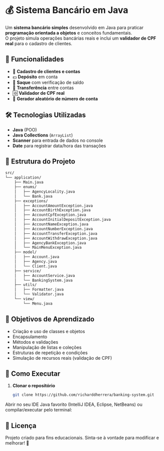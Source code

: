 # 💰 Sistema Bancário em Java

Um **sistema bancário simples** desenvolvido em Java para praticar **programação orientada a objetos** e conceitos fundamentais.  
O projeto simula operações bancárias reais e inclui um **validador de CPF real** para o cadastro de clientes.



## 🚀 Funcionalidades

- 👤 **Cadastro de clientes e contas**
- 💵 **Depósito** em conta
- 💸 **Saque** com verificação de saldo
- 🔄 **Transferência** entre contas
- 🆔 **Validador de CPF real**
- 🏦 **Gerador aleatório de número de conta**



## 🛠️ Tecnologias Utilizadas

- **Java** (POO)
- **Java Collections** (`ArrayList`)
- **Scanner** para entrada de dados no console
- **Date** para registrar data/hora das transações



## 📂 Estrutura do Projeto

```bash
src/
└── application/
    ├── Main.java
    ├── enums/
    │   ├── AgencyLocality.java
    │   └── Bank.java
    ├── exceptions/
    │   ├── AccountAmountException.java
    │   ├── AccountBirthException.java
    │   ├── AccountCpfException.java
    │   ├── AccountInitialDepositException.java
    │   ├── AccountNameException.java
    │   ├── AccountNumberException.java
    │   ├── AccountTransferException.java
    │   ├── AccountWithdrawException.java
    │   ├── AgencyBankException.java
    │   └── MainMenuException.java
    ├── model/
    │   ├── Account.java
    │   ├── Agency.java
    │   └── Client.java
    ├── service/
    │   ├── AccountService.java
    │   └── BankingSystem.java
    ├── utils/
    │   ├── Formatter.java
    │   └── Validator.java
    └── view/
        └── Menu.java
```


## 🎯 Objetivos de Aprendizado

- Criação e uso de classes e objetos
- Encapsulamento
- Métodos e validações
- Manipulação de listas e coleções
- Estruturas de repetição e condições
- Simulação de recursos reais (validação de CPF)


## 📌 Como Executar

1. **Clonar o repositório**
   ```bash
   git clone https://github.com/richarddherrera/banking-system.git
Abrir no seu IDE Java favorito (IntelliJ IDEA, Eclipse, NetBeans)
ou compilar/executar pelo terminal:


## 📜 Licença
Projeto criado para fins educacionais.
Sinta-se à vontade para modificar e melhorar! 🚀